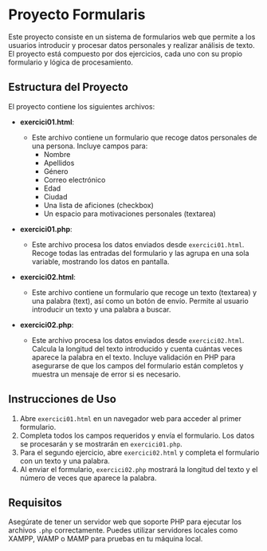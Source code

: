 # Proyecto Formularis

Este proyecto consiste en un sistema de formularios web que permite a los usuarios introducir y procesar datos personales y realizar análisis de texto. El proyecto está compuesto por dos ejercicios, cada uno con su propio formulario y lógica de procesamiento.

## Estructura del Proyecto

El proyecto contiene los siguientes archivos:

- **exercici01.html**: 
  - Este archivo contiene un formulario que recoge datos personales de una persona. Incluye campos para:
    - Nombre
    - Apellidos
    - Género
    - Correo electrónico
    - Edad
    - Ciudad
    - Una lista de aficiones (checkbox)
    - Un espacio para motivaciones personales (textarea)
  
- **exercici01.php**: 
  - Este archivo procesa los datos enviados desde `exercici01.html`. Recoge todas las entradas del formulario y las agrupa en una sola variable, mostrando los datos en pantalla.

- **exercici02.html**: 
  - Este archivo contiene un formulario que recoge un texto (textarea) y una palabra (text), así como un botón de envío. Permite al usuario introducir un texto y una palabra a buscar.

- **exercici02.php**: 
  - Este archivo procesa los datos enviados desde `exercici02.html`. Calcula la longitud del texto introducido y cuenta cuántas veces aparece la palabra en el texto. Incluye validación en PHP para asegurarse de que los campos del formulario están completos y muestra un mensaje de error si es necesario.

## Instrucciones de Uso

1. Abre `exercici01.html` en un navegador web para acceder al primer formulario.
2. Completa todos los campos requeridos y envía el formulario. Los datos se procesarán y se mostrarán en `exercici01.php`.
3. Para el segundo ejercicio, abre `exercici02.html` y completa el formulario con un texto y una palabra.
4. Al enviar el formulario, `exercici02.php` mostrará la longitud del texto y el número de veces que aparece la palabra.

## Requisitos

Asegúrate de tener un servidor web que soporte PHP para ejecutar los archivos `.php` correctamente. Puedes utilizar servidores locales como XAMPP, WAMP o MAMP para pruebas en tu máquina local.